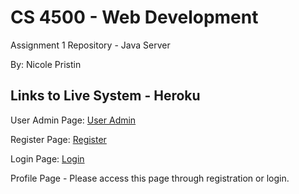 # CS 4500 - Web Development
Assignment 1 Repository - Java Server

By: Nicole Pristin

## Links to Live System - Heroku
User Admin Page: [User Admin](https://cs4550-java-server-npristin.herokuapp.com/jquery/components/admin/user-admin.template.client.html)

Register Page: [Register](https://cs4550-java-server-npristin.herokuapp.com/jquery/components/register/register.template.client.html)

Login Page: [Login](https://cs4550-java-server-npristin.herokuapp.com/jquery/components/login/login.template.client.html)

Profile Page - Please access this page through registration or login.
